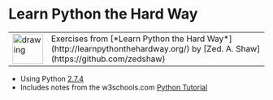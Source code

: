 # Learn Python the Hard Way

<table>
  <tr>
    <td>
    <img src="https://cdn.iconscout.com/icon/free/png-256/python-14-569257.png"  alt="drawing" width="60vw" height="60vh"/>
    </td>
    <td>
    Exercises from [*Learn Python the Hard Way*](http://learnpythonthehardway.org/) by [Zed. A. Shaw](https://github.com/zedshaw)
    </td>
  </tr>
</table>

* Using Python [2.7.4](https://www.python.org/downloads/release/python-274/)
* Includes notes from the w3schools.com [Python Tutorial](https://www.w3schools.com/python/default.asp)



